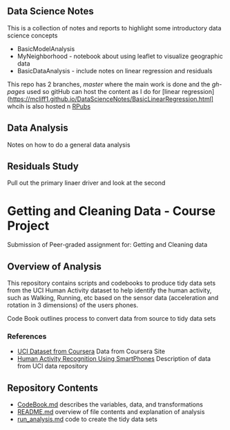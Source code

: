 ## Data Science Notes
This is a collection of notes and reports to highlight some introductory data science concepts

* BasicModelAnalysis
* MyNeighborhood - notebook about using leaflet to visualize geographic data
* BasicDataAnalysis - include notes on linear regression and residuals


This repo has 2 branches, *master* where the main work is done and the *gh-pages* used so gitHub can host the content as I do for [linear regression](https://mcliff1.github.io/DataScienceNotes/BasicLinearRegression.html] whcih is also hosted n [RPubs](http://rpubs.com/mcliff/basic-linear-regression)


## Data Analysis
Notes on how to do a general data analysis
## Residuals Study
Pull out the primary linaer driver and look at the second

# Getting and Cleaning Data  - Course Project
Submission of Peer-graded assignment for: Getting and Cleaning data

## Overview of Analysis

  This repository contains scripts and codebooks to produce tidy data sets from the UCI Human Activity dataset to help identify the human activity, such as Walking, Running, etc based on the sensor data (acceleration and rotation in 3 dimensions) of the users phones.

  Code Book outlines process to convert data from source to tidy data sets


### References
* [UCI Dataset from Coursera](https://d396qusza40orc.cloudfront.net/getdata%2Fprojectfiles%2FUCI%20HAR%20Dataset.zip) Data from Coursera Site
* [Human Activity Recognition Using SmartPhones](http://archive.ics.uci.edu/ml/datasets/Human+Activity+Recognition+Using+Smartphones) Description of data from UCI data repository

## Repository Contents
 * [CodeBook.md](CodeBook.md) describes the variables, data, and transformations
 * [README.md](README.md) overview of file contents and explanation of analysis
 * [run_analysis.md](run_analysis.md) code to create the tidy data sets
